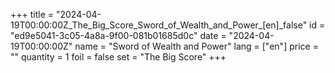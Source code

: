 +++
title = "2024-04-19T00:00:00Z_The_Big_Score_Sword_of_Wealth_and_Power_[en]_false"
id = "ed9e5041-3c05-4a8a-9f00-081b01685d0c"
date = "2024-04-19T00:00:00Z"
name = "Sword of Wealth and Power"
lang = ["en"]
price = ""
quantity = 1
foil = false
set = "The Big Score"
+++
